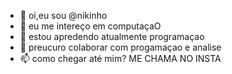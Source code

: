- 👋 oi,eu sou @nikinho
- 👀 eu me intereço em computaçaO
- 🌱 estou apredendo atualmente programaçao 
- 💞️ preucuro colaborar com progamaçao e analise
- 📫 como chegar até mim? ME CHAMA NO INSTA 

<!---
nikinh/nikinh is a ✨ special ✨ repository because its `README.md` (this file) appears on your GitHub profile.
You can click the Preview link to take a look at your changes.
--->
